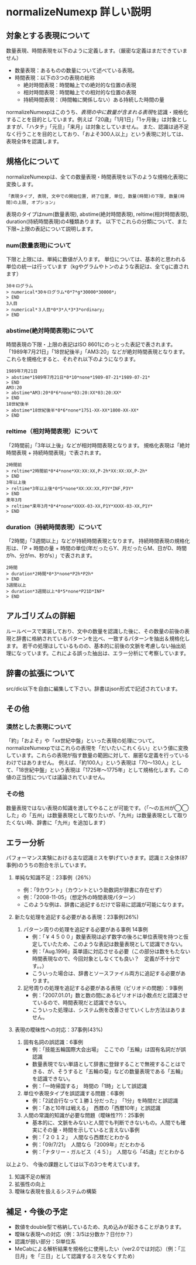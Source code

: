 # normalizeNumexp 詳しい説明

## 対象とする表現について

数量表現、時間表現を以下のように定義します。（厳密な定義はまだできていません）

* 数量表現：あるものの数量について述べている表現。
* 時間表現：以下の3つの表現の総称
    * 絶対時間表現：時間軸上での絶対的な位置の表現
    * 相対時間表現：時間軸上での相対的な位置の表現
    * 持続時間表現：（時間軸に関係しない）ある持続した時間の量

normalizeNumexpはこのうち、*表現の中に数量が含まれる表現*を認識・規格化することを目的としています。例えば「20歳」「1月1日」「1ヶ月後」は対象としますが、「ハタチ」「元旦」「来月」は対象としていません。 また、認識は過不足なく行うことを目的としており、「およそ300人以上」という表現に対しては、表現全体を認識します。

## 規格化について

normalizeNumexpは、全ての数量表現・時間表現を以下のような規格化表現に変換します。

```
「表現タイプ, 表現, 文中での開始位置, 終了位置, 単位, 数量(時間)の下限, 数量(時間)の上限, オプション」
```

表現のタイプはnum(数量表現), abstime(絶対時間表現), reltime(相対時間表現), duration(持続時間表現)の4種類あります。 以下でこれらの分類について、また下限~上限の表記について説明します。

### num(数量表現)について

下限と上限には、単純に数値が入ります。 単位については、基本的と思われる単位の統一は行っています（kgやグラムやトンのような表記は、全てgに直されます）

```
30キログラム
> numerical*30キログラム*0*7*g*30000*30000*」
> END
3人目
> numerical*３人目*0*3*人*3*3*ordinary」
> END
```

### abstime(絶対時間表現)について

時間表現の下限・上限の表記はISO 8601にのっとった表記で表されます。 「1989年7月21日」「18世紀後半」「AM3:20」などが絶対時間表現となります。 これらを規格化すると、それぞれ以下のようになります。

```
1989年7月21日
> abstime*1989年7月21日*0*10*none*1989-07-21*1989-07-21*
> END
AM3:20
> abstime*AM3:20*0*6*none*03:20:XX*03:20:XX*
> END
18世紀後半
> abstime*18世紀後半*0*6*none*1751-XX-XX*1800-XX-XX*
> END
```

### reltime（相対時間表現）について

「2時間前」「3年以上後」などが相対時間表現となります。 規格化表現は「絶対時間表現 + 持続時間表現」で表されます。

```
2時間前
> reltime*2時間前*0*4*none*XX:XX:XX,P-2h*XX:XX:XX,P-2h*
> END
3年以上後
> reltime*3年以上後*0*5*none*XX:XX:XX,P3Y*INF,P3Y*
> END
来年3月
> reltime*来年3月*0*4*none*XXXX-03-XX,P1Y*XXXX-03-XX,P1Y*
> END
```

### duration（持続時間表現）について
「2時間」「3週間以上」などが持続時間表現となります。 持続時間表現の規格化形は、「P + 時間の量 + 時間の単位(年だったらY、月だったらM、日がD、時間がh、分がm、秒がs）」で表されます。

```
2時間
> duration*2時間*0*3*none*P2h*P2h*
> END
3週間以上
> duration*3週間以上*0*5*none*P21D*INF*
> END
```


## アルゴリズムの詳細

ルールベースで実装しており、文中の数量を認識した後に、その数量の前後の表現と辞書に格納されているパターンを比べ、一致するパターンを抽出＆規格化します。 若干の処理はしているものの、基本的に前後の文脈を考慮しない抽出処理になっています。これによる誤った抽出は、エラー分析にて考察しています。


## 辞書の拡張について

src/dic以下を自由に編集して下さい。辞書はjson形式で記述されています。


## その他

### 漠然とした表現について

「約」「およそ」や「xx世紀中盤」といった表現の処理について。 normalizeNumexpではこれらの表現を「だいたいこれくらい」という値に変換しています。これらの表現が指す数量の範囲に対して、厳密な定義を行っているわけではありません。 例えば、「約100人」という表現は「70〜130人」として、「18世紀中盤」という表現は「1725年〜1775年」として規格化します。この値の正当性については議論されていません。

### その他

数量表現ではない表現の知識を渡してやることが可能です。（「〜の五州が◯◯した」の「五州」は数量表現として取りたいが、「九州」は数量表現として取りたくない時、辞書に「九州」を追加します）


## エラー分析

パフォーマンス実験における主な認識ミスを挙げていきます。認識ミス全体(87事例)のうちの割合を示しています。

1. 単純な知識不足：23事例（26%）
    * 例：「9カウント」（カウントという助数詞が辞書に存在せず）
    * 例：「2008-11-05」（想定外の時間表現パターン）
    * このような例は、辞書に追記するだけで容易に認識が可能になります。

2. 新たな処理を追記する必要がある表現：23事例(26%)
    1. パターン周りの処理を追記する必要がある事例 14事例
        * 例：「￥４５００」数量表現は必ず数字の後ろに単位表現を持つと仮定していたため、このような表記は数量表現として認識できない。
        * 例：「Aug.1996」英単語に対応させる必要（この部分は数をもたない時間表現なので、今回対象としなくても良い？　定義が不十分です。。）
        * こういった場合は、辞書とソースファイル両方に追記する必要があります。
    2. 記号周りの処理を追記する必要がある表現（ピリオドの問題）：9事例
        * 例：「2007.01.01」数と数の間にあるピリオドは小数点だと認識させているので、時間表現だと認識できない。
        * こういった処理は、システム側を改善させていくしか方法はありません。

3. 表現の曖昧性への対応：37事例(43%)
    1. 固有名詞の誤認識：6事例
        * 例：「技能五輪国際大会出場」　ここでの「五輪」は固有名詞だが誤認識
        * 数量表現でない単語として辞書に登録することで無視することはできる、が、そうすると「五輪の菊」などの数量表現である「五輪」を認識できない。
        * 例：「一時帰国する」　時間の「1時」として誤認識
    2. 単位や表現タイプを誤認識する問題：6事例
        * 例：「2試合行なって１勝１分だった」　「1分」を時間だと誤認識
        * 例：「あと10年は戦える」　西暦の「西暦10年」と誤認識
    3. 人間の常識的知識が必要な問題（曖昧性??)：25事例
        * 基本的に、文脈をみないと人間でも判断できないもの。人間でも確実にその量・時間を示していると言えない事例
        * 例：「２０１２」　人間なら西暦だとわかる
        * 例：「09/7/21」　人間なら「2009年」だとわかる
        * 例：「ナタリー・ガルビス（４５）」　人間なら「45歳」だとわかる

以上より、 今後の課題としては以下の3つを考えています。

1. 知識不足の解消
2. 拡張性の向上
3. 曖昧な表現を扱えるシステムの構築


## 補足・今後の予定

* 数値をdouble型で格納しているため、丸め込みが起きることがあります。
* 曖昧な表現への対応（例：3/5は分数か？日付か？）
* 認識が弱い部分：SI単位系
* MeCabによる解析結果を規格化に使用したい（ver2.0では対応）（例：「三日月」を「三日」として認識するミスをなくすため）